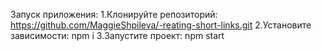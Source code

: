 Запуск приложения:
1.Клонируйте репозиторий: https://github.com/MaggieShpileva/-reating-short-links.git
2.Установите зависимости: npm i
3.Запустите проект: npm start
